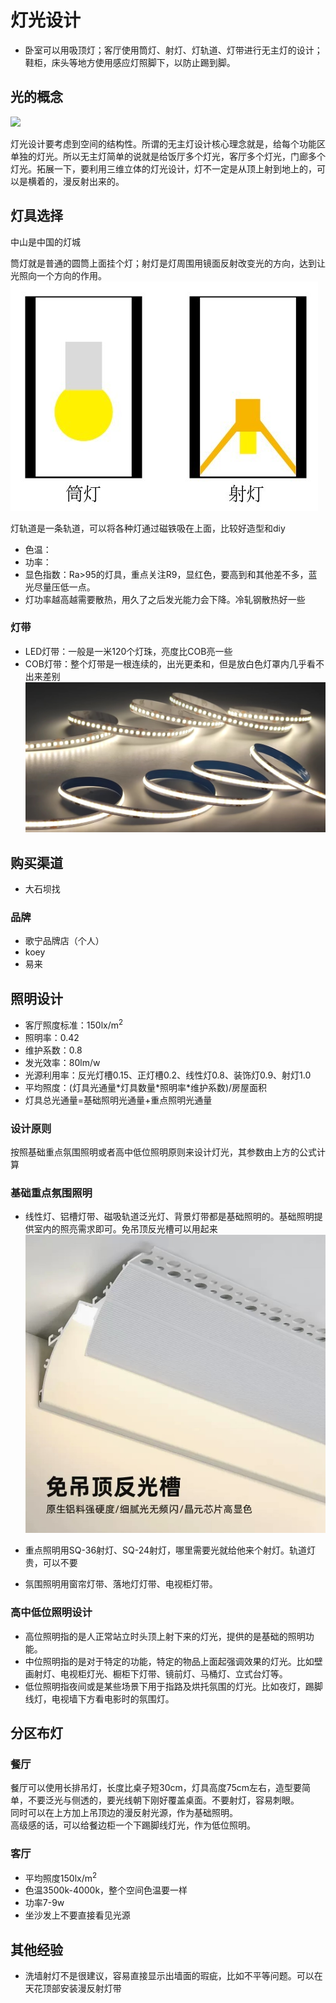 # 灯光设计

* 卧室可以用吸顶灯；客厅使用筒灯、射灯、灯轨道、灯带进行无主灯的设计；鞋柜，床头等地方使用感应灯照脚下，以防止踢到脚。

## 光的概念
![](./img/%E5%85%89.jpg)

灯光设计要考虑到空间的结构性。所谓的无主灯设计核心理念就是，给每个功能区单独的灯光。所以无主灯简单的说就是给饭厅多个灯光，客厅多个灯光，门廊多个灯光。拓展一下，要利用三维立体的灯光设计，灯不一定是从顶上射到地上的，可以是横着的，漫反射出来的。

## 灯具选择

中山是中国的灯城

筒灯就是普通的圆筒上面挂个灯；射灯是灯周围用镜面反射改变光的方向，达到让光照向一个方向的作用。
![](./img/%E7%AD%92%E7%81%AF%E5%B0%84%E7%81%AF.jpg)

灯轨道是一条轨道，可以将各种灯通过磁铁吸在上面，比较好造型和diy

* 色温：
* 功率：
* 显色指数：Ra>95的灯具，重点关注R9，显红色，要高到和其他差不多，蓝光尽量压低一点。
* 灯功率越高越需要散热，用久了之后发光能力会下降。冷轧钢散热好一些

### 灯带

* LED灯带：一般是一米120个灯珠，亮度比COB亮一些
* COB灯带：整个灯带是一根连续的，出光更柔和，但是放白色灯罩内几乎看不出来差别
![](img/%E7%81%AF%E5%B8%A6%E5%93%81%E7%B1%BB.jpg)

## 购买渠道

* 大石坝找

### 品牌

* 歌宁品牌店（个人）
* koey
* 易来

## 照明设计

* 客厅照度标准：150lx/m<sup>2</sup>
* 照明率：0.42
* 维护系数：0.8
* 发光效率：80lm/w
* 光源利用率：反光灯槽0.15、正灯槽0.2、线性灯0.8、装饰灯0.9、射灯1.0
* 平均照度：(灯具光通量\*灯具数量\*照明率\*维护系数)\/房屋面积
* 灯具总光通量=基础照明光通量+重点照明光通量

### 设计原则

按照基础重点氛围照明或者高中低位照明原则来设计灯光，其参数由上方的公式计算

### 基础重点氛围照明

* 线性灯、铝槽灯带、磁吸轨道泛光灯、背景灯带都是基础照明的。基础照明提供室内的照亮需求即可。免吊顶反光槽可以用起来
![](./img/免吊顶反光槽.jpg)

* 重点照明用SQ-36射灯、SQ-24射灯，哪里需要光就给他来个射灯。轨道灯贵，可以不要
* 氛围照明用窗帘灯带、落地灯灯带、电视柜灯带。

### 高中低位照明设计

* 高位照明指的是人正常站立时头顶上射下来的灯光，提供的是基础的照明功能。
* 中位照明指的是对于特定的功能，特定的物品上面起强调效果的灯光。比如壁画射灯、电视柜灯光、橱柜下灯带、镜前灯、马桶灯、立式台灯等。
* 低位照明指夜间或是某些场景下用于指路及烘托氛围的灯光。比如夜灯，踢脚线灯，电视墙下方看电影时的氛围灯。

## 分区布灯

### 餐厅

餐厅可以使用长排吊灯，长度比桌子短30cm，灯具高度75cm左右，造型要简单，不要泛光与侧透的，要光线朝下刚好覆盖桌面。不要射灯，容易刺眼。  
同时可以在上方加上吊顶边的漫反射光源，作为基础照明。  
高级感的话，可以给餐边柜一个下踢脚线灯光，作为低位照明。

### 客厅

* 平均照度150lx/m<sup>2</sup>
* 色温3500k-4000k，整个空间色温要一样
* 功率7-9w
* 坐沙发上不要直接看见光源

## 其他经验

* 洗墙射灯不是很建议，容易直接显示出墙面的瑕疵，比如不平等问题。可以在天花顶部安装漫反射灯带



